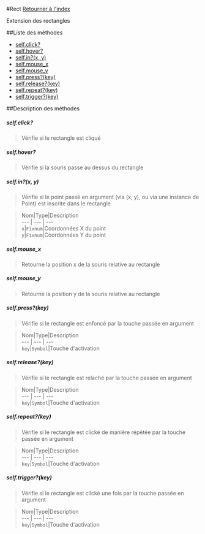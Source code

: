 #Rect
[Retourner à l'index](README.md)

Extension des rectangles

##Liste des méthodes
*    [self.click?](#selfclick)
*    [self.hover?](#selfhover)
*    [self.in?(x, y)](#selfinx-y)
*    [self.mouse_x](#selfmouse_x)
*    [self.mouse_y](#selfmouse_y)
*    [self.press?(key)](#selfpresskey)
*    [self.release?(key)](#selfreleasekey)
*    [self.repeat?(key)](#selfrepeatkey)
*    [self.trigger?(key)](#selftriggerkey)


##Description des méthodes
##### self.click?

> Vérifie si le rectangle est cliqué

  
> 





##### self.hover?

> Vérifie si la souris passe au dessus du rectangle

  
> 





##### self.in?(x, y)

> Vérifie si le point passé en argument (via (x, y), ou via une instance de Point) est inscrite dans le rectangle

  
> Nom|Type|Description  
--- | --- | ---  
`x`|`Fixnum`|Coordonnées X du point  
`y`|`Fixnum`|Coordonnées Y du point  






##### self.mouse_x

> Retourne la position x de la souris relative au rectangle

  
> 





##### self.mouse_y

> Retourne la position y de la souris relative au rectangle

  
> 





##### self.press?(key)

> Vérifie si le rectangle est enfoncé par la touche passée en argument

  
> Nom|Type|Description  
--- | --- | ---  
`key`|`Symbol`|Touche d'activation  






##### self.release?(key)

> Vérifie si le rectangle est relaché par la touche passée en argument

  
> Nom|Type|Description  
--- | --- | ---  
`key`|`Symbol`|Touche d'activation  






##### self.repeat?(key)

> Vérifie si le rectangle est clické de manière répétée par la touche passée en argument

  
> Nom|Type|Description  
--- | --- | ---  
`key`|`Symbol`|Touche d'activation  






##### self.trigger?(key)

> Vérifie si le rectangle est clické une fois par la touche passée en argument

  
> Nom|Type|Description  
--- | --- | ---  
`key`|`Symbol`|Touche d'activation  






